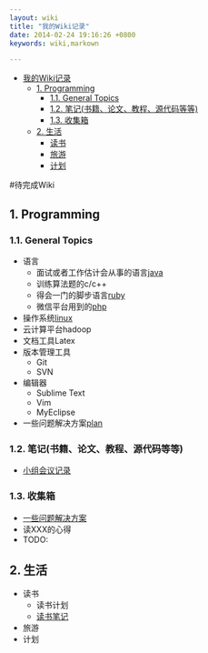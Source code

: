 ```yaml
---
layout: wiki
title: "我的Wiki记录"
date: 2014-02-24 19:16:26 +0800
keywords: wiki,markown

---
```


*   [我的Wiki记录](#toc1)
    *   [1. Programming](#toc_1.1)
        *   [1.1. General Topics](#toc_1.1.1)
        *   [1.2. 笔记(书籍、论文、教程、源代码等等)](#toc_1.1.2)
        *   [1.3. 收集箱](#toc_1.1.3)
    *   [2. 生活](#toc_1.2)
        *   [读书](#toc_1.2)
        *   [旅游](#toc_1.2)
        *   [计划](#toc_1.2) 

</div>
<div class="neirong">


#待完成Wiki


<h2 id="toc_1.1">1. Programming</h2>
<h3 id="toc_1.1.1">1.1. General Topics</h3>

*   语言
    *   面试或者工作估计会从事的语言[java](./java/)     
    *   训练算法题的c/c++
    *   得会一门的脚步语言[ruby](./ruby/)
    *   微信平台用到的[php](./php/)
*   操作系统[linux](./linux/)
*   云计算平台hadoop
*   文档工具Latex
*   版本管理工具
    *   Git
    *   SVN
*   编辑器
    *   Sublime Text
    *   Vim
    *   MyEclipse
*   一些问题解决方案[plan](./zaxiang/solve.html)

<h3 id="toc_1.1.2">1.2. 笔记(书籍、论文、教程、源代码等等)</h3>

*   [小组会议记录](./huiyijilu/)

<h3 id="toc_1.1.3">1.3. 收集箱</h3>

*   [一些问题解决方案](./zaxiang/solve.html)
*   读XXX的心得 
*   <span class="todo">TODO: 


<h2 id="toc_1.2">2. 生活</h2>

*   读书
    *   读书计划
    *   [读书笔记](http://www.unkeltao.com/blog/categories/du-shu-bi-ji/)
*   旅游
*   计划

